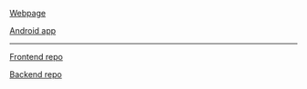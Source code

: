 [Webpage](https://organiser2.vercel.app)

[Android app](https://organiser2.vercel.app/organiser.apk)

---

[Frontend repo](https://github.com/AleksanderWojsz/organiser_frontend)

[Backend repo](https://github.com/AleksanderWojsz/organiser_backend) 


